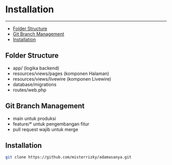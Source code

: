 # Installation

---

- [Folder Structure](#folder-structure)
- [Git Branch Management](#git-branch-management)
- [Installation](#installation)

<a name="folder-structure"></a>
## Folder Structure
- app/ (logika backend)
- resources/views/pages (komponen Halaman)
- resources/views/livewire (komponen Livewire)
- database/migrations
- routes/web.php

<a name="git-branch-management"></a>
## Git Branch Management
- main untuk produksi
- feature/* untuk pengembangan fitur
- pull request wajib untuk merge

<a name="installation"></a>
## Installation
```bash
git clone https://github.com/misterrizky/adamasanya.git
```